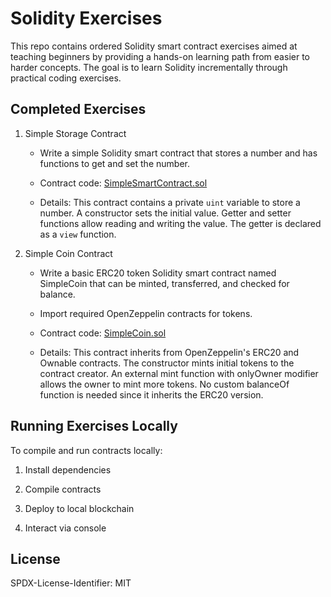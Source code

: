 # Solidity Exercises

This repo contains ordered Solidity smart contract exercises aimed at teaching beginners by providing a hands-on learning path from easier to harder concepts. The goal is to learn Solidity incrementally through practical coding exercises.

## Completed Exercises

1. Simple Storage Contract

    - Write a simple Solidity smart contract that stores a number and has functions to get and set the number.

    - Contract code: [SimpleSmartContract.sol](SimpleSmartContract/SimpleSmartContract.sol)

    - Details: This contract contains a private `uint` variable to store a number. A constructor sets the initial value. Getter and setter functions allow reading and writing the value. The getter is declared as a `view` function.

2. Simple Coin Contract

    - Write a basic ERC20 token Solidity smart contract named SimpleCoin that can be minted, transferred, and checked for balance.

    - Import required OpenZeppelin contracts for tokens.

    - Contract code: [SimpleCoin.sol](SimpleCoin/SimpleCoin.sol)

    - Details: This contract inherits from OpenZeppelin's ERC20 and Ownable contracts. The constructor mints initial tokens to the contract creator. An external mint function with onlyOwner modifier allows the owner to mint more tokens. No custom balanceOf function is needed since it inherits the ERC20 version.

## Running Exercises Locally

To compile and run contracts locally:

1. Install dependencies 

2. Compile contracts

3. Deploy to local blockchain  

4. Interact via console

## License

SPDX-License-Identifier: MIT
